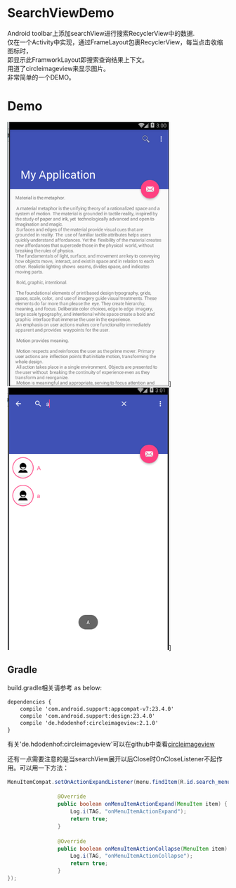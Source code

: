 SearchViewDemo
================

  Android toolbar上添加searchView进行搜索RecyclerView中的数据.<br>
  仅在一个Activity中实现，通过FrameLayout包裹RecyclerView，每当点击收缩图标时，<br>
  即显示此FramworkLayout即搜索查询结果上下文。<br>
  用道了circleimageview来显示图片。<br>
  非常简单的一个DEMO。
  
Demo
================
![demo](https://raw.githubusercontent.com/hongguangKim/SearchViewDemo/master/DEMO/1.PNG)]![demo](https://raw.githubusercontent.com/hongguangKim/SearchViewDemo/master/DEMO/2.PNG)]

Gradle
----
build.gradle相关请参考 as below:
```
dependencies {
    compile 'com.android.support:appcompat-v7:23.4.0'
    compile 'com.android.support:design:23.4.0'
    compile 'de.hdodenhof:circleimageview:2.1.0'
}
```
有关'de.hdodenhof:circleimageview'可以在github中查看[circleimageview](https://github.com/hdodenhof/CircleImageView)

还有一点需要注意的是当searchView展开以后Close时OnCloseListener不起作用。可以用一下方法：
```java
MenuItemCompat.setOnActionExpandListener(menu.findItem(R.id.search_menu), new  MenuItemCompat.OnActionExpandListener(){

                @Override
                public boolean onMenuItemActionExpand(MenuItem item) {
                    Log.i(TAG, "onMenuItemActionExpand");
                    return true;
                }

                @Override
                public boolean onMenuItemActionCollapse(MenuItem item) {
                    Log.i(TAG, "onMenuItemActionCollapse");
                    return true;
                }
});
```
